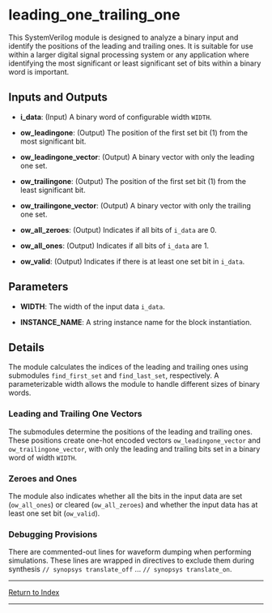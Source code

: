 # leading_one_trailing_one

This SystemVerilog module is designed to analyze a binary input and identify the positions of the leading and trailing ones. It is suitable for use within a larger digital signal processing system or any application where identifying the most significant or least significant set of bits within a binary word is important.

## Inputs and Outputs

- **i_data**: (Input) A binary word of configurable width `WIDTH`.

- **ow_leadingone**: (Output) The position of the first set bit (1) from the most significant bit.

- **ow_leadingone_vector**: (Output) A binary vector with only the leading one set.

- **ow_trailingone**: (Output) The position of the first set bit (1) from the least significant bit.

- **ow_trailingone_vector**: (Output) A binary vector with only the trailing one set.

- **ow_all_zeroes**: (Output) Indicates if all bits of `i_data` are 0.

- **ow_all_ones**: (Output) Indicates if all bits of `i_data` are 1.

- **ow_valid**: (Output) Indicates if there is at least one set bit in `i_data`.

## Parameters

- **WIDTH**: The width of the input data `i_data`.

- **INSTANCE_NAME**: A string instance name for the block instantiation.

## Details

The module calculates the indices of the leading and trailing ones using submodules `find_first_set` and `find_last_set`, respectively. A parameterizable width allows the module to handle different sizes of binary words.

### Leading and Trailing One Vectors

The submodules determine the positions of the leading and trailing ones. These positions create one-hot encoded vectors `ow_leadingone_vector` and `ow_trailingone_vector`, with only the leading and trailing bits set in a binary word of width `WIDTH`.

### Zeroes and Ones

The module also indicates whether all the bits in the input data are set (`ow_all_ones`) or cleared (`ow_all_zeroes`) and whether the input data has at least one set bit (`ow_valid`).

### Debugging Provisions

There are commented-out lines for waveform dumping when performing simulations. These lines are wrapped in directives to exclude them during synthesis `// synopsys translate_off` ... `// synopsys translate_on`.

---

[Return to Index](index.md)

---
